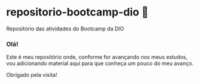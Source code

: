 # repositorio-bootcamp-dio :icecream:
Repositório das atividades do Bootcamp da DIO

### Olá!
Este é meu repositório onde, conforme for avançando nos meus estudos, vou adicionando material aqui para que conheça um pouco do meu avanço.

Obrigado pela visita!
